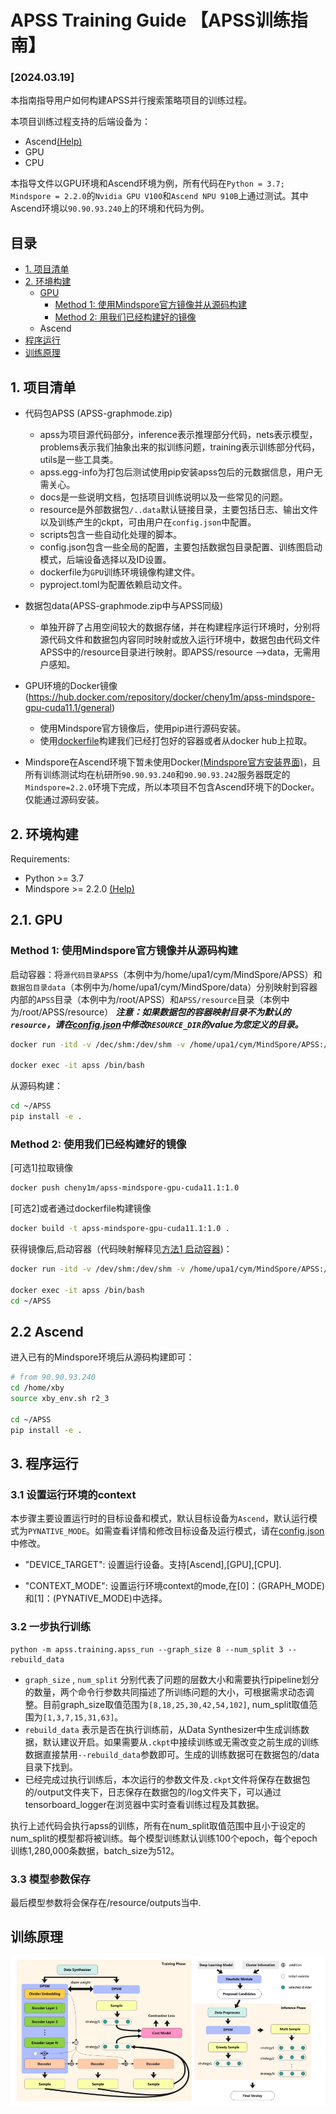 # APSS Training Guide  【APSS训练指南】
### [2024.03.19] 
本指南指导用户如何构建APSS并行搜索策略项目的训练过程。

本项目训练过程支持的后端设备为：
  * Ascend[(Help)](https://www.hiascend.com/)
  * GPU
  * CPU

本指导文件以GPU环境和Ascend环境为例，所有代码在`Python = 3.7; Mindspore = 2.2.0`的`Nvidia GPU V100`和`Ascend NPU 910B`上通过测试。其中Ascend环境以`90.90.93.240`上的环境和代码为例。

## 目录
- [1. 项目清单](#1-项目清单)
- [2. 环境构建](#环境构建)
  - [GPU](#1-gpu)
    - [Method 1: 使用Mindspore官方镜像并从源码构建](#method-1-使用mindspore官方镜像并从源码构建)
    - [Method 2: 用我们已经构建好的镜像](#method-2-使用我们已经构建好的镜像)
  - Ascend
- [程序运行](#程序运行)
- [训练原理](#训练原理)

## 1. 项目清单
  * 代码包APSS (APSS-graphmode.zip)
    - apss为项目源代码部分，inference表示推理部分代码，nets表示模型，problems表示我们抽象出来的拟训练问题，training表示训练部分代码，utils是一些工具类。
    - apss.egg-info为打包后测试使用pip安装apss包后的元数据信息，用户无需关心。
    - docs是一些说明文档，包括项目训练说明以及一些常见的问题。
    - resource是外部数据包`/..data`默认链接目录，主要包括日志、输出文件以及训练产生的ckpt，可由用户在`config.json`中配置。
    -	scripts包含一些自动化处理的脚本。
    -	config.json包含一些全局的配置，主要包括数据包目录配置、训练图启动模式，后端设备选择以及ID设置。
    - dockerfile为`GPU`训练环境镜像构建文件。
    -	pyproject.toml为配置依赖启动文件。

  * 数据包data(APSS-graphmode.zip中与APSS同级)
    - 单独开辟了占用空间较大的数据存储，并在构建程序运行环境时，分别将源代码文件和数据包内容同时映射或放入运行环境中，数据包由代码文件APSS中的/resource目录进行映射。即APSS/resource -->data，无需用户感知。

  * GPU环境的Docker镜像 (https://hub.docker.com/repository/docker/cheny1m/apss-mindspore-gpu-cuda11.1/general)
    - 使用Mindspore官方镜像后，使用pip进行源码安装。
    - 使用[dockerfile](/dockerfile)构建我们已经打包好的容器或者从docker hub上拉取。

  * Mindspore在Ascend环境下暂未使用Docker[(Mindspore官方安装界面)]((https://www.mindspore.cn/install))，且所有训练测试均在杭研所`90.90.93.240`和`90.90.93.242`服务器既定的`Mindspore=2.2.0`环境下完成，所以本项目不包含Ascend环境下的Docker。仅能通过源码安装。

## 2. 环境构建
Requirements:  
 - Python >= 3.7
 - Mindspore >= 2.2.0 [(Help)](https://www.mindspore.cn/install)

## 2.1. GPU
### Method 1: 使用Mindspore官方镜像并从源码构建
启动容器：将`源代码目录APSS`（本例中为/home/upa1/cym/MindSpore/APSS）和`数据包目录data`（本例中为/home/upa1/cym/MindSpore/data）分别映射到容器内部的`APSS`目录（本例中为/root/APSS）和`APSS/resource`目录（本例中为/root/APSS/resource）
***注意：如果数据包的容器映射目录不为默认的`resource`，请在[config.json](/config.json)中修改`RESOURCE_DIR`的value为您定义的目录。***
```bash
docker run -itd -v /dec/shm:/dev/shm -v /home/upa1/cym/MindSpore/APSS:/root/APSS -v /home/upa1/cym/MindSpore/data:/root/APSS/resource --name apss --runtime=nvidia swr.cn-south-1.myhuaweicloud.com/mindspore/mindspore-gpu-cuda11.1:2.2.0 /bin/bash

docker exec -it apss /bin/bash
```
从源码构建：
```bash
cd ~/APSS
pip install -e .
```

### Method 2: 使用我们已经构建好的镜像
[可选1]拉取镜像
```bash
docker push cheny1m/apss-mindspore-gpu-cuda11.1:1.0
```
[可选2]或者通过dockerfile构建镜像
```bash
docker build -t apss-mindspore-gpu-cuda11.1:1.0 .
```
获得镜像后,启动容器（代码映射解释见[方法1 启动容器](#method-1-使用mindspore官方镜像并从源码构建))：
```bash
docker run -itd -v /dev/shm:/dev/shm -v /home/upa1/cym/MindSpore/APSS:/root/APSS -v /home/upa1/cym/MindSpore/data:/root/APSS/resource --name apss --runtime=nvidia cheny1m/apss-mindspore-gpu-cuda11.1:1.0 /bin/bash

docker exec -it apss /bin/bash
cd ~/APSS
```

## 2.2 Ascend 
进入已有的Mindspore环境后从源码构建即可：
```bash
# from 90.90.93.240
cd /home/xby
source xby_env.sh r2_3

cd ~/APSS
pip install -e .
```

## 3. 程序运行
### 3.1 设置运行环境的context
本步骤主要设置运行时的目标设备和模式，默认目标设备为`Ascend`，默认运行模式为`PYNATIVE_MODE`。如需查看详情和修改目标设备及运行模式，请在[config.json](/config.json)中修改。
* "DEVICE_TARGET": 设置运行设备。支持[Ascend],[GPU],[CPU].

* "CONTEXT_MODE": 设置运行环境context的mode,在[0]：(GRAPH_MODE)和[1]：(PYNATIVE_MODE)中选择。


### 3.2 一步执行训练

```
python -m apss.training.apss_run --graph_size 8 --num_split 3 --rebuild_data
```
* `graph_size` , `num_split` 分别代表了问题的层数大小和需要执行pipeline划分的数量，两个命令行参数共同描述了所训练问题的大小，可根据需求动态调整。目前graph_size取值范围为`[8,18,25,30,42,54,102]`, num_split取值范围为`[1,3,7,15,31,63]`。
* `rebuild_data` 表示是否在执行训练前，从Data Synthesizer中生成训练数据，默认建议开启。如果需要从`.ckpt`中接续训练或无需改变之前生成的训练数据直接禁用`--rebuild_data`参数即可。生成的训练数据可在数据包的/data目录下找到。
* 已经完成过执行训练后，本次运行的参数文件及`.ckpt`文件将保存在数据包的/output文件夹下，日志保存在数据包的/log文件夹下，可以通过tensorboard_logger在浏览器中实时查看训练过程及其数据。

执行上述代码会执行apss的训练，所有在num_split取值范围中且小于设定的num_split的模型都将被训练。每个模型训练默认训练100个epoch，每个epoch训练1,280,000条数据，batch_size为512。

### 3.3 模型参数保存
最后模型参数将会保存在/resource/outputs当中.

## 训练原理
![The pipeline of APSS.](../docs/apss_pipeline.png) 
